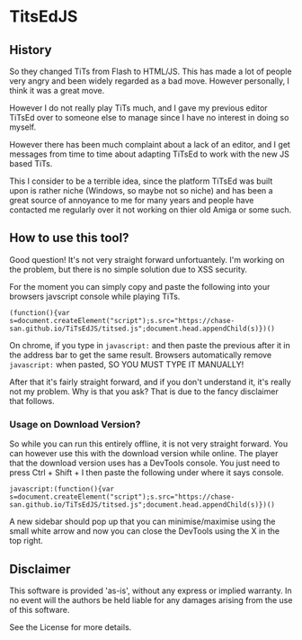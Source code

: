 # TitsEdJS

## History

So they changed TiTs from Flash to HTML/JS. This has made a lot of people very
angry and been widely regarded as a bad move. However personally, I think it was
a great move.

However I do not really play TiTs much, and I gave my previous editor TiTsEd
over to someone else to manage since I have no interest in doing so myself.

However there has been much complaint about a lack of an editor, and I get
messages from time to time about adapting TiTsEd to work with the new JS based
TiTs.

This I consider to be a terrible idea, since the platform TiTsEd was built
upon is rather niche (Windows, so maybe not so niche) and has been a great
source of annoyance to me for many years and people have contacted me regularly
over it not working on thier old Amiga or some such.

## How to use this tool?

Good question! It's not very straight forward unfortuantely. I'm working on the
problem, but there is no simple solution due to XSS security.

For the moment you can simply copy and paste the following into your browsers
javscript console while playing TiTs.

`(function(){var s=document.createElement("script");s.src="https://chase-san.github.io/TiTsEdJS/titsed.js";document.head.appendChild(s)})()`

On chrome, if you type in `javascript:` and then paste the previous after it in
the address bar to get the same result. Browsers automatically remove
`javascript:` when pasted, SO YOU MUST TYPE IT MANUALLY!

After that it's fairly straight forward, and if you don't understand it, it's
really not my problem. Why is that you ask? That is due to the fancy disclaimer
that follows.

### Usage on Download Version?
So while you can run this entirely offline, it is not very straight forward. You can however use this with the download version while online.
The player that the download version uses has a DevTools console. You just need to press Ctrl + Shift + I then paste the following under where it says console.

`javascript:(function(){var s=document.createElement("script");s.src="https://chase-san.github.io/TiTsEdJS/titsed.js";document.head.appendChild(s)})()`

A new sidebar should pop up that you can minimise/maximise using the small white arrow and now you can close the DevTools using the X in the top right.

## Disclaimer
This software is provided 'as-is', without any express or implied
warranty. In no event will the authors be held liable for any damages
arising from the use of this software.

See the License for more details.
